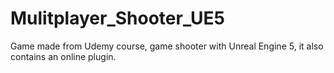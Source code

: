 # Mulitplayer_Shooter_UE5
Game made from Udemy course, game shooter with Unreal Engine 5, it also contains an online plugin. 
